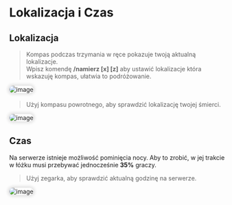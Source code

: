 <style>
img:not(.medium-zoom-image--opened):not(.navbar-link-icon) {
    max-width: 40%;
    margin: 0 8px 4px 0;
    box-shadow: 0 0 6px 4px rgba(0, 0, 0, .1);
    border-radius: 10px;
}
</style>


# Lokalizacja i Czas


## Lokalizacja
> <span class="blue">Kompas</span> podczas trzymania w ręce pokazuje twoją aktualną lokalizacje. <br> Wpisz komendę **/namierz [x] [z]** aby ustawić lokalizacje która wskazuję kompas, ułatwia to podróżowanie. 
 
![image](/pages/images/location/compass.webp)

> Użyj <span class="blue">kompasu powrotnego</span>, aby sprawdzić lokalizację twojej śmierci.

![image](/pages/images/location/rcompass.webp)


## Czas
Na serwerze istnieje możliwość pominięcia nocy. Aby to zrobić, w jej trakcie w łóżku musi przebywać jednocześnie **35%** graczy.


> Użyj <span class="blue">zegarka</span>, aby sprawdzić aktualną godzinę na serwerze.

![image](/pages/images/location/clock.webp)

